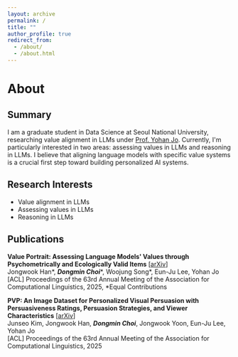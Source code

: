 ```yaml
---
layout: archive
permalink: /
title: ""
author_profile: true
redirect_from: 
  - /about/
  - /about.html
---
```


# About

## Summary

I am a graduate student in Data Science at Seoul National University, researching value alignment in LLMs under [Prof. Yohan Jo](https://yohanjo.github.io/). Currently, I'm particularly interested in two areas: assessing values in LLMs and reasoning in LLMs. I believe that aligning language models with specific value systems is a crucial first step toward building personalized AI systems.

## Research Interests

* Value alignment in LLMs
* Assessing values in LLMs
* Reasoning in LLMs

## Publications

**Value Portrait: Assessing Language Models' Values through Psychometrically and Ecologically Valid Items** [[arXiv](https://arxiv.org/abs/2505.01015)]  
Jongwook Han\*, <strong><em>Dongmin Choi</em></strong>\*, Woojung Song\*, Eun-Ju Lee, Yohan Jo
[ACL] Proceedings of the 63rd Annual Meeting of the Association for Computational Linguistics, 2025, \*Equal Contributions

**PVP: An Image Dataset for Personalized Visual Persuasion with Persuasiveness Ratings, Persuasion Strategies, and Viewer Characteristics** [[arXiv](https://arxiv.org/abs/2506.00481)]  
Junseo Kim, Jongwook Han, ***Dongmin Choi***, Jongwook Yoon, Eun-Ju Lee, Yohan Jo  
[ACL] Proceedings of the 63rd Annual Meeting of the Association for Computational Linguistics, 2025

